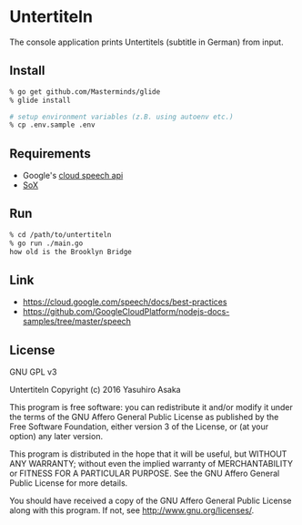 # Untertiteln

The console application prints Untertitels (subtitle in German) from input.

## Install

```zsh
% go get github.com/Masterminds/glide
% glide install

# setup environment variables (z.B. using autoenv etc.)
% cp .env.sample .env
```

## Requirements

* Google's [cloud speech api](https://cloud.google.com/speech/)
* [SoX](http://sox.sourceforge.net/)


## Run

```zsh
% cd /path/to/untertiteln
% go run ./main.go
how old is the Brooklyn Bridge
```

## Link

* https://cloud.google.com/speech/docs/best-practices
* https://github.com/GoogleCloudPlatform/nodejs-docs-samples/tree/master/speech


## License

GNU GPL v3

Untertiteln
Copyright (c) 2016 Yasuhiro Asaka

This program is free software: you can redistribute it and/or modify
it under the terms of the GNU Affero General Public License as
published by the Free Software Foundation, either version 3 of the
License, or (at your option) any later version.

This program is distributed in the hope that it will be useful,
but WITHOUT ANY WARRANTY; without even the implied warranty of
MERCHANTABILITY or FITNESS FOR A PARTICULAR PURPOSE.  See the
GNU Affero General Public License for more details.

You should have received a copy of the GNU Affero General Public License
along with this program.  If not, see <http://www.gnu.org/licenses/>.
